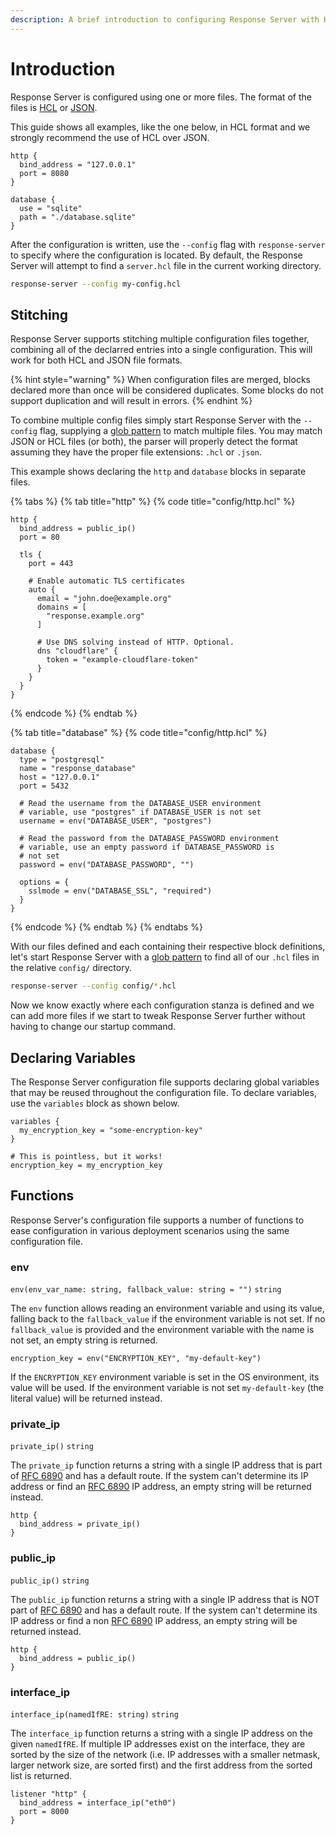 ```yaml
---
description: A brief introduction to configuring Response Server with HCL or JSON files.
---
```


# Introduction

Response Server is configured using one or more files. The format of the files is [HCL](https://github.com/hashicorp/hcl/blob/hcl2/hclsyntax/spec.md) or [JSON](https://github.com/hashicorp/hcl/blob/hcl2/json/spec.md).

This guide shows all examples, like the one below, in HCL format and we strongly recommend the use of HCL over JSON.

```text
http {
  bind_address = "127.0.0.1"
  port = 8080
}

database {
  use = "sqlite"
  path = "./database.sqlite"
}
```

After the configuration is written, use the `--config` flag with `response-server` to specify where the configuration is located. By default, the Response Server will attempt to find a `server.hcl` file in the current working directory.

```bash
response-server --config my-config.hcl
```

## Stitching

Response Server supports stitching multiple configuration files together, combining all of the declarred entries into a single configuration. This will work for both HCL and JSON file formats.

{% hint style="warning" %}
When configuration files are merged, blocks declared more than once will be considered duplicates. Some blocks do not support duplication and will result in errors.
{% endhint %}

To combine multiple config files simply start Response Server with the `--config` flag, supplying a [glob pattern](https://pkg.go.dev/path/filepath/#Match) to match multiple files. You may match JSON or HCL files \(or both\), the parser will properly detect the format assuming they have the proper file extensions: `.hcl` or `.json`.

This example shows declaring the `http` and `database` blocks in separate files.

{% tabs %}
{% tab title="http" %}
{% code title="config/http.hcl" %}
```text
http {
  bind_address = public_ip()
  port = 80

  tls {
    port = 443

    # Enable automatic TLS certificates
    auto {
      email = "john.doe@example.org"
      domains = [
        "response.example.org"
      ]

      # Use DNS solving instead of HTTP. Optional.
      dns "cloudflare" {
        token = "example-cloudflare-token"
      }
    }
  }
}
```
{% endcode %}
{% endtab %}

{% tab title="database" %}
{% code title="config/http.hcl" %}
```text
database {
  type = "postgresql"
  name = "response_database"
  host = "127.0.0.1"
  port = 5432

  # Read the username from the DATABASE_USER environment
  # variable, use "postgres" if DATABASE_USER is not set
  username = env("DATABASE_USER", "postgres")

  # Read the password from the DATABASE_PASSWORD environment
  # variable, use an empty password if DATABASE_PASSWORD is
  # not set
  password = env("DATABASE_PASSWORD", "")

  options = {
    sslmode = env("DATABASE_SSL", "required")
  }
}
```
{% endcode %}
{% endtab %}
{% endtabs %}

With our files defined and each containing their respective block definitions, let's start Response Server with a [glob pattern](https://pkg.go.dev/path/filepath/#Match) to find all of our `.hcl` files in the relative `config/` directory.

```bash
response-server --config config/*.hcl
```

Now we know exactly where each configuration stanza is defined and we can add more files if we start to tweak Response Server further without having to change our startup command.

## Declaring Variables

The Response Server configuration file supports declaring global variables that may be reused throughout the configuration file. To declare variables, use the `variables` block as shown below.

```text
variables {
  my_encryption_key = "some-encryption-key"
}

# This is pointless, but it works!
encryption_key = my_encryption_key
```

## Functions

Response Server's configuration file supports a number of functions to ease configuration in various deployment scenarios using the same configuration file.

### env

`env(env_var_name: string, fallback_value: string = "")` `string`

The `env` function allows reading an environment variable and using its value, falling back to the `fallback_value` if the environment variable is not set. If no `fallback_value` is provided and the environment variable with the name is not set, an empty string is returned.

```text
encryption_key = env("ENCRYPTION_KEY", "my-default-key")
```

If the `ENCRYPTION_KEY` environment variable is set in the OS environment, its value will be used. If the environment variable is not set `my-default-key` \(the literal value\) will be returned instead.

### private\_ip

`private_ip()` `string`

The `private_ip` function returns a string with a single IP address that is part of [RFC 6890](https://tools.ietf.org/html/rfc6890) and has a default route. If the system can't determine its IP address or find an [RFC 6890](https://tools.ietf.org/html/rfc6890) IP address, an empty string will be returned instead.

```text
http {
  bind_address = private_ip()
}
```

### public\_ip

`public_ip()` `string`

The `public_ip` function returns a string with a single IP address that is NOT part of [RFC 6890](https://tools.ietf.org/html/rfc6890) and has a default route. If the system can't determine its IP address or find a non [RFC 6890](https://tools.ietf.org/html/rfc6890) IP address, an empty string will be returned instead.

```text
http {
  bind_address = public_ip()
}
```

### interface\_ip

`interface_ip(namedIfRE: string)` `string`

The `interface_ip` function returns a string with a single IP address on the given `namedIfRE`. If multiple IP addresses exist on the interface, they are sorted by the size of the network \(i.e. IP addresses with a smaller netmask, larger network size, are sorted first\) and the first address from the sorted list is returned.

```text
listener "http" {
  bind_address = interface_ip("eth0")
  port = 8000
}
```

